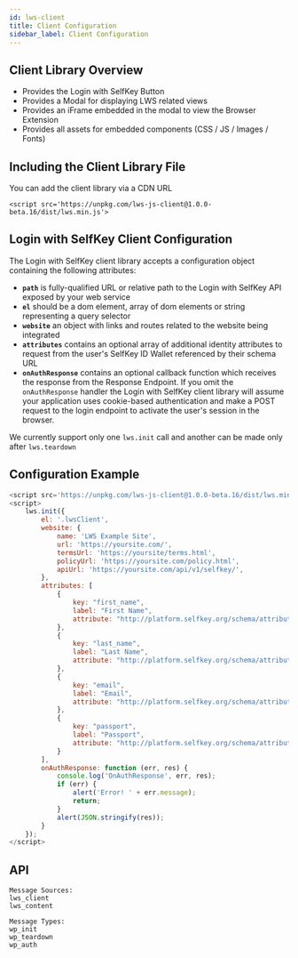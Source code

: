 ```yaml
---
id: lws-client
title: Client Configuration
sidebar_label: Client Configuration
---
```


## Client Library Overview
* Provides the Login with SelfKey Button
* Provides a Modal for displaying LWS related views
* Provides an iFrame embedded in the modal to view the Browser Extension
* Provides all assets for embedded components (CSS / JS / Images / Fonts)

## Including the Client Library File

You can add the client library via a CDN URL

```
<script src='https://unpkg.com/lws-js-client@1.0.0-beta.16/dist/lws.min.js'>

```

## Login with SelfKey Client Configuration

The Login with SelfKey client library accepts a configuration object containing the following attributes:

- **`path`** is fully-qualified URL or relative path to the Login with SelfKey API exposed by your web service
- **`el`** should be a dom element, array of dom elements or string representing a query selector
- **`website`** an object with links and routes related to the website being integrated
- **`attributes`** contains an optional array of additional identity attributes to request from the user's SelfKey ID Wallet referenced by their schema URL
- **`onAuthResponse`** contains an optional callback function which receives the response from the Response Endpoint. If you omit the `onAuthResponse` handler the Login with SelfKey client library will assume your application uses cookie-based authentication and make a POST request to the login endpoint to activate the user's session in the browser.

We currently support only one `lws.init` call and another can be made only after `lws.teardown`

## Configuration Example

```javascript
<script src='https://unpkg.com/lws-js-client@1.0.0-beta.16/dist/lws.min.js'></script>
<script>
    lws.init({
        el: '.lwsClient',
        website: {
            name: 'LWS Example Site',
            url: 'https://yoursite.com/',
            termsUrl: 'https://yoursite/terms.html',
            policyUrl: 'https://yoursite.com/policy.html',
            apiUrl: 'https://yoursite.com/api/v1/selfkey/',
        },
        attributes: [
            {
                key: "first_name",
                label: "First Name",
                attribute: "http://platform.selfkey.org/schema/attribute/first-name.json"
            },
            {
                key: "last_name",
                label: "Last Name",
                attribute: "http://platform.selfkey.org/schema/attribute/last-name.json"
            },
            {
                key: "email",
                label: "Email",
                attribute: "http://platform.selfkey.org/schema/attribute/email.json"
            },
            {
                key: "passport",
                label: "Passport",
                attribute: "http://platform.selfkey.org/schema/attribute/passport.json"
            }
        ],
        onAuthResponse: function (err, res) {
            console.log('OnAuthResponse', err, res);
            if (err) {
                alert('Error! ' + err.message);
                return;
            }
            alert(JSON.stringify(res));
        }
    });
</script>
```

## API
```
Message Sources:
lws_client
lws_content

Message Types:
wp_init
wp_teardown
wp_auth
```
